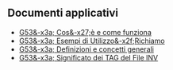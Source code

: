 ## Documenti applicativi
- [G53&-x3a; Cos&-x27;è e come funziona](Sorgenti/MB/DOC/LOCG53_010)
- [G53&-x3a; Esempi di Utilizzo&-x2f;Richiamo](Sorgenti/MB/DOC/LOCG53_011)
- [G53&-x3a; Definizioni e concetti generali](Sorgenti/MB/DOC/LOCG53_015)
- [G53&-x3a; Significato dei TAG del File INV](Sorgenti/MB/DOC/LOCG53_020)
